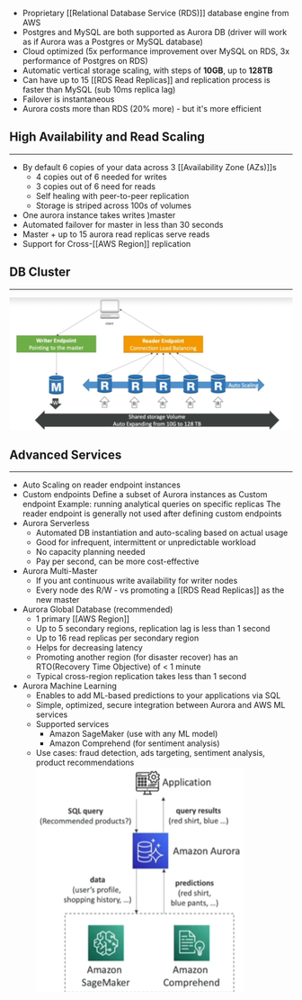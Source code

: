 - Proprietary [[Relational Database Service (RDS)]] database engine from AWS
- Postgres and MySQL are both supported as Aurora DB (driver will work as if Aurora was a Postgres or MySQL database)
- Cloud optimized (5x performance improvement over MySQL on RDS, 3x performance of Postgres on RDS)
- Automatic vertical storage scaling, with steps of __10GB__, up to __128TB__
- Can have up to 15 [[RDS Read Replicas]] and replication process is faster than MySQL (sub 10ms replica lag)
- Failover is instantaneous
- Aurora costs more than RDS (20% more) - but it's more efficient

## High Availability and Read Scaling
---
- By default 6 copies of your data across 3 [[Availability Zone (AZs)]]s
	- 4 copies out of 6 needed for writes
	- 3 copies out of 6 need for reads
	- Self healing with peer-to-peer replication
	- Storage is striped across 100s of volumes
- One aurora instance takes writes )master
- Automated failover for master in less than 30 seconds
- Master + up to 15 aurora read replicas serve reads
- Support for Cross-[[AWS Region]] replication

## DB Cluster
---
![Aurora_DB_Cluster.png](./Images/Aurora_DB_Cluster.png)

## Advanced Services
---
- Auto Scaling on reader endpoint instances
- Custom endpoints
	Define a subset of Aurora instances as Custom endpoint
	Example: running analytical queries on specific replicas
	The reader endpoint is generally not used after defining custom endpoints
- Aurora Serverless
	- Automated DB instantiation and auto-scaling based on actual usage
	- Good for infrequent, intermittent or unpredictable workload
	- No capacity planning needed
	- Pay per second, can be more cost-effective
- Aurora Multi-Master
	- If you ant continuous write availability for writer nodes
	- Every node des R/W - vs promoting a [[RDS Read Replicas]] as the new master
- Aurora Global Database (recommended)
	- 1 primary [[AWS Region]]
	- Up to 5 secondary regions, replication lag is less than 1 second
	- Up to 16 read replicas per secondary region
	- Helps for decreasing latency
	- Promoting another region (for disaster recover) has an RTO(Recovery Time Objective) of < 1 minute
	- Typical cross-region replication takes less than 1 second
- Aurora Machine Learning
	- Enables to add ML-based predictions to your applications via SQL
	- Simple, optimized, secure integration between Aurora and AWS ML services
	- Supported services
		- Amazon SageMaker (use with any ML model)
		- Amazon Comprehend (for sentiment analysis)
	- Use cases: fraud detection, ads targeting, sentiment analysis, product recommendations
![Aurora_ML.png](./Images/Aurora_ML.png)